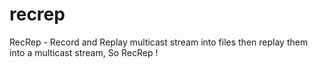 # recrep
RecRep - Record and Replay multicast stream into files then replay them into a multicast stream, So RecRep !
